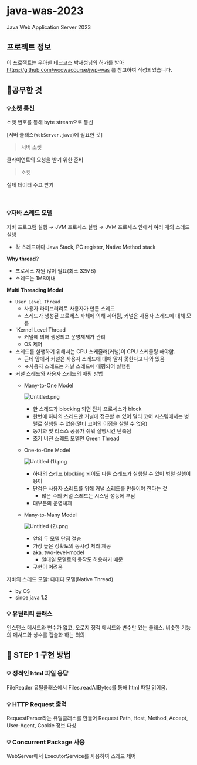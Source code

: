 # java-was-2023

Java Web Application Server 2023

## 프로젝트 정보 

이 프로젝트는 우아한 테크코스 박재성님의 허가를 받아 https://github.com/woowacourse/jwp-was 
를 참고하여 작성되었습니다.

## 🐧공부한 것
### 💡소켓 통신
소켓 번호를 통해 byte stream으로 통신

[서버 클래스(`WebServer.java`)에 필요한 것]

> 서버 소켓

클라이언트의 요청을 받기 위한 준비

> 소켓

실제 데이터 주고 받기

</br>

### 💡자바 스레드 모델

자바 프로그램 실행 → JVM 프로세스 실행 → JVM 프로세스 안에서 여러 개의 스레드 실행

- 각 스레드마다 Java Stack, PC register, Native Method stack

**Why thread?**

- 프로세스 자원 많이 필요(최소 32MB)
- 스레드는 1MB이내

**Multi Threading Model**

- `User Level Thread`
    - 사용자 라이브러리로 사용자가 만든 스레드
    - 스레드가 생성된 프로세스 자체에 의해 제어됨, 커널은 사용자 스레드에 대해 모름
- `Kernel Level Thread
    - 커널에 의해 생성되고 운영체제가 관리
    - OS 제어
- 스레드를 실행하기 위해서는 CPU 스케줄러(커널)이 CPU 스케줄링 해야함.
    - 근데 앞에서 커널은 사용자 스레드에 대해 알지 못한다고 나와 있음
    - →사용자 스레드는 커널 스레드에 매핑되어 실행됨
- 커널 스레드와 사용자 스레드의 매핑 방법
    - Many-to-One Model
  
      ![Untitled.png](..%2F..%2FDownloads%2FUntitled.png)
        - 한 스레드가 blocking 되면 전체 프로세스가 block
        - 한번에 하나의 스레드만 커널에 접근할 수 있어 멀티 코어 시스템에서는 병렬로 실행될 수 없음(멀티 코어의 이점을 살릴 수 없음)
        - 동기화 및 리소스 공유가 쉬워 실행시간 단축됨
        - 초기 버전 스레드 모델인 Green Thread

    - One-to-One Model

      ![Untitled (1).png](..%2F..%2FDownloads%2FUntitled%20%281%29.png)

        - 하나의 스레드 blocking 되어도 다른 스레드가 실행될 수 있어 병렬 실행이 용이
        - 단점은 사용자 스레드를 위해 커널 스레드를 만들어야 한다는 것
            - 많은 수의 커널 스레드는 시스템 성능에 부담
        - 대부분의 운영체제
    - Many-to-Many Model

      ![Untitled (2).png](..%2F..%2FDownloads%2FUntitled%20%282%29.png)
        - 앞의 두 모델 단점 절충
        - 가장 높은 정확도의 동시성 처리 제공
        - aka. two-level-model
            - 일대일 모델로의 동작도 허용하기 때문
        - 구현이 어려움


자바의 스레드 모델: 다대다 모델(Native Thread)
- by OS
- since java 1.2

### 💡 유틸리티 클래스
인스턴스 메서드와 변수가 없고, 오로지 정적 메서드와 변수만 있는 클래스.
비슷한 기능의 메서드와 상수를 캡슐화 하는 의의

## 🐧 STEP 1 구현 방법
### 💡 정적인 html 파일 응답
FileReader 유틸클래스에서 Files.readAllBytes를 통해 html 파일 읽어옴.
### 💡 HTTP Request 출력
RequestParser라는 유틸클래스를 만들어 Request Path, Host, Method, Accept, User-Agent, Cookie 정보 파싱
### 💡 Concurrent Package 사용
WebServer에서 ExecutorService를 사용하여 스레드 제어

